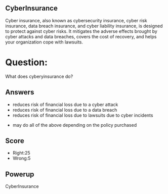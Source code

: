 ## CyberInsurance
Cyber insurance, also known as cybersecurity insurance,
cyber risk insurance, data breach insurance, and cyber liability insurance,
is designed to protect against cyber risks.
It mitigates the adverse effects brought by cyber attacks and data breaches,
covers the cost of recovery, and helps your organization cope with lawsuits.

# Question:
What does cyberyinsurance do?

## Answers
- reduces risk of financial loss due to a cyber attack
- reduces risk of financial loss due to a data breach
- reduces risk of financial loss due to lawsuits due to cyber incidents
* may do all of the above depending on the policy purchased

## Score
- Right:25
- Wrong:5

## Powerup
CyberInsurance

